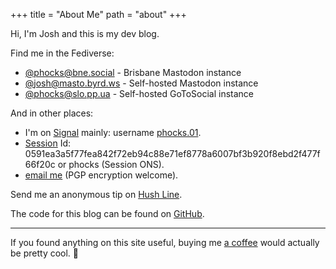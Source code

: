 +++
title = "About Me"
path = "about"
+++

Hi, I'm Josh and this is my dev blog.

Find me in the Fediverse:

* [@phocks@bne.social](https://bne.social/@phocks) - Brisbane Mastodon instance
* [@josh@masto.byrd.ws](https://masto.byrd.ws/@josh) - Self-hosted Mastodon instance
* [@phocks@slo.pp.ua](https://slo.pp.ua/@phocks) - Self-hosted GoToSocial instance

And in other places:

* I'm on [Signal](https://www.signal.org/) mainly: username [phocks.01](https://signal.me/#eu/Kn_j6sdF_YgSJKq2iak1Iiyug6j6xq1evhxLTxD4MZydZ6L_r-pJr4rEdtGtRmtG).
* [Session](https://getsession.org/) Id: 0591ea3a5f77fea842f72eb94c88e71ef8778a6007bf3b920f8ebd2f477f66f20c or phocks (Session ONS).
* [email me](https://keys.mailvelope.com/pks/lookup?op=get&search=byrd.joshua@proton.me) (PGP encryption welcome).

Send me an anonymous tip on [Hush Line](https://tips.hushline.app/to/phocks).


The code for this blog can be found on [GitHub](https://github.com/phocks/devblog).

---

If you found anything on this site useful, buying me [a coffee](https://ko-fi.com/phocks) would actually be pretty cool. 🦊
